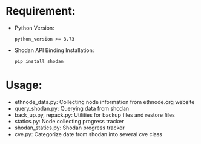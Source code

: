 # Requirement:
* Python Version:
    ```
    python_version >= 3.73
    ```
* Shodan API Binding Installation:  
    ```
    pip install shodan
    ```
# Usage:
* ethnode_data.py: Collecting node information from ethnode.org website
* query_shodan.py: Querying data from shodan
* back_up.py, repack.py: Utilities for backup files and restore files
* statics.py: Node collecting progress tracker
* shodan_statics.py: Shodan progress tracker
* cve.py: Categorize date from shodan into several cve class
